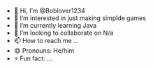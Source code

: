 - 👋 Hi, I’m @Boblover1234
- 👀 I’m interested in just making simplde games
- 🌱 I’m currently learning Java
- 💞️ I’m looking to collaborate on N/a
- 📫 How to reach me ...
- 😄 Pronouns: He/him
- ⚡ Fun fact: ...

<!---
Boblover1234/Boblover1234 is a ✨ special ✨ repository because its `README.md` (this file) appears on your GitHub profile.
You can click the Preview link to take a look at your changes.
--->
